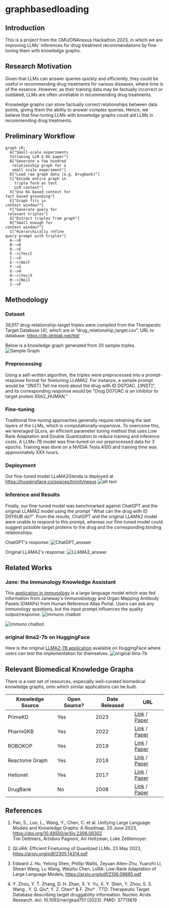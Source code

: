 # graphbasedloading

## Introduction
This is a project from the CMU/DNAnexus Hackathon 2023, in which we are improving LLMs’ inferences for drug treatment recommendations by fine-tuning them with knowledge graphs.

## Research Motivation
Given that LLMs can answer queries quickly and efficiently, they could be useful in recommending drug treatments for various diseases, where time is of the essence. However, as their training data may be factually incorrect or outdated, LLMs are often unreliable in recommending drug treatments. 

Knowledge graphs can store factually correct relationships between data points, giving them the ability to answer complex queries. Hence, we believe that fine-tuning LLMs with knowledge graphs could aid LLMs in recommending drug treatments.

## Preliminary Workflow
```mermaid
graph LR;
  A["Small-scale experiments
  following LLM & KG paper"]
  B["Generate a few hundred
   relationship graph for a
   small scale experiment"]
  D["Load raw graph data (e.g. Drugbank)"]
  C["Encode entire graph in
    triple form as text
    LLM context"]
  X["Use KG based context for
fact based grounding"]
  E{"Graph fits in
context window?"}
  F["Generate query for
 relevant triples"]
  G["Extract triples from graph"]
  H{"Small enough for
context window?"}
  I["Hierarchically refine
query prompt with triples"]
  A-->D
  B-->D
  D-->E
  E-->|Yes|C
  C-->X
  E-->|No|F
  F-->G
  G-->H
  H-->|Yes|X
  H-->|No|I
  I-->F
```

## Methodology
### Dataset
38,617 drug-relationship-target triples were compiled from the Therapeutic Target Database [4], which are in “drug_relationship_target.csv”. URL to database: https://db.idrblab.net/ttd/ 

Below is a knowledge graph generated from 20 sample triples.
![Sample Graph](/content/graph.png)

### Preprocessing
Using a self-written algorithm, the triples were preprocessed into a prompt-response format for finetuning LLAMA2. For instance, a sample prompt would be "[INST] Tell me more about the drug with ID D07OAC. [/INST]", and its corresponding response would be "Drug D07OAC is an inhibitor to target protein S5A2_HUMAN."

### Fine-tuning
Traditional fine-tuning approaches generally require retraining the last layers of the LLMs, which is computationally-expensive. To overcome this, we leveraged QLora, an efficient parameter tuning method that uses Low Rank Adaptation and Double Quantization to reduce training and inference costs. A LLMs-7B model was fine-tuned on our preprocessed data for 3 epochs. Training was done on a NVIDIA Tesla A100 and training time was approximately XXX hours.

### Deployment
Our fine-tuned model LLaMA2Glenda is deployed at https://huggingface.co/spaces/tminh/nexus
![alt text](https://global.discourse-cdn.com/business7/uploads/streamlit/optimized/3X/9/1/91a784d6b22ea11a8542c9a1a51f001eb5ab91fc_2_690x445.jpeg)

### Inference and Results
Finally, our fine-tuned model was benchmarked against ChatGPT and the original LLAMA2 model using the prompt "What can the drug with ID D0Y6UB do?". From the results, ChatGPT and the original LLAMA2 model were unable to respond to this prompt, whereas our fine-tuned model could suggest possible target proteins to the drug and the corresponding binding relationships.

ChatGPT's response:
![ChatGPT_answer](/content/chatgpt.png)

Original LLAMA2's response:
![LLAMA2_answer](/content/LLAMA2.png)

## Related Works

### Jane: the Immunology Knowledge Assistant
This [application in immunology](https://rdilip-janewayq-a-main-rfx7el.streamlit.app/#jane-the-immunology-knowledge-assistant) is a large language model which was fed information from Janeway's Immunobiology and Organ Mapping Antibody Panels (OMAPs) from Human Reference Atlas Portal. Users can ask any immunology questions, but the input prompt influences the quality output/response. 
![immuno chatbot](/content/immuno-app-chatbot01.png)

![immuno chatbot](/content/immuno-app-chatbot02.png)

### original llma2-7b on HuggingFace
Here is the original [LLMA2-7B application](https://1916e37232cabeda6a.gradio.live/) available on HuggingFace where users can test the implementation for themselves. 
![original llma-7b](/content/original-llma2-7b.png)


## Relevant Biomedical Knowledge Graphs
There is a vast set of resources, especially well-curated biomedical knowledge graphs, onto which similar applications can be built. 

| Knowledge Source | Open Source? | Date Released | URL       |
| ---------------- | ------------ | ------------- | --------- |
| PrimeKG          | Yes          | 2023          | [Link](https://zitniklab.hms.harvard.edu/projects/PrimeKG) / [Paper](https://www.nature.com/articles/s41597-023-01960-3) |
| PharmGKB         | Yes          | 2022          | [Link]() / [Paper]() |
| ROBOKOP          | Yes          | 2019          | [Link](https://robokop.renci.org/) / [Paper](https://pubs.acs.org/doi/10.1021/acs.jcim.9b00683) |
| Reactome Graph   | Yes          | 2018          | [Link](https://reactome.org/dev/graph-database) / [Paper](https://www.ncbi.nlm.nih.gov/pubmed/29377902) |
| Hetionet         | Yes          | 2017          | [Link](https://het.io) / [Paper](https://doi.org/10.7554/elife.26726) |
| DrugBank         | No           | 2008          | [Link](https://go.drugbank.com/) / [Paper](https://pubmed.ncbi.nlm.nih.gov/18048412/) |


## References
1. Pan, S., Luo, L., Wang, Y., Chen, C. et al. Unifying Large Language Models and Knowledge Graphs: A Roadmap. 20 June 2023, https://doi.org/10.48550/arXiv.2306.08302  
Tim Dettmers, Artidoro Pagnoni, Ari Holtzman, Luke Zettlemoyer. 

2. QLoRA: Efficient Finetuning of Quantized LLMs. 23 May 2023, https://arxiv.org/pdf/2305.14314.pdf  

3. Edward J. Hu, Yelong Shen, Phillip Wallis, Zeyuan Allen-Zhu, Yuanzhi Li, Shean Wang, Lu Wang, Weizhu Chen. LoRA: Low-Rank Adaptation of Large Language Models, https://arxiv.org/pdf/2106.09685.pdf 

4. Y. Zhou, Y. T. Zhang, D. H. Zhao, X. Y. Yu, X. Y. Shen, Y. Zhou, S. S. Wang , Y. Q. Qiu*, Y. Z. Chen* & F. Zhu* . TTD: Therapeutic Target Database describing target druggability information. Nucleic Acids Research. doi: 10.1093/nar/gkad751 (2023). PMID: 37713619
